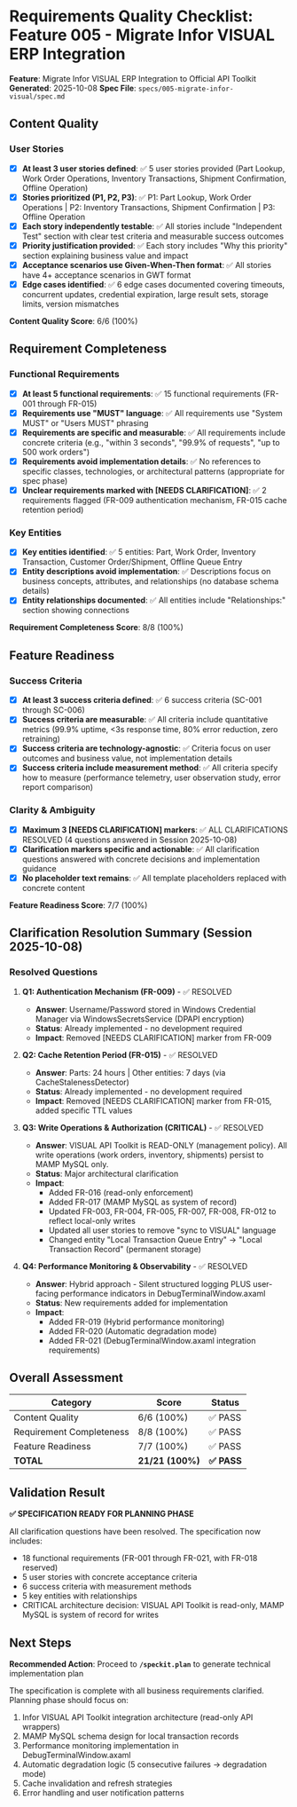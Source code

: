 # Requirements Quality Checklist: Feature 005 - Migrate Infor VISUAL ERP Integration

**Feature**: Migrate Infor VISUAL ERP Integration to Official API Toolkit
**Generated**: 2025-10-08
**Spec File**: `specs/005-migrate-infor-visual/spec.md`

## Content Quality

### User Stories
- [x] **At least 3 user stories defined**: ✅ 5 user stories provided (Part Lookup, Work Order Operations, Inventory Transactions, Shipment Confirmation, Offline Operation)
- [x] **Stories prioritized (P1, P2, P3)**: ✅ P1: Part Lookup, Work Order Operations | P2: Inventory Transactions, Shipment Confirmation | P3: Offline Operation
- [x] **Each story independently testable**: ✅ All stories include "Independent Test" section with clear test criteria and measurable success outcomes
- [x] **Priority justification provided**: ✅ Each story includes "Why this priority" section explaining business value and impact
- [x] **Acceptance scenarios use Given-When-Then format**: ✅ All stories have 4+ acceptance scenarios in GWT format
- [x] **Edge cases identified**: ✅ 6 edge cases documented covering timeouts, concurrent updates, credential expiration, large result sets, storage limits, version mismatches

**Content Quality Score**: 6/6 (100%)

## Requirement Completeness

### Functional Requirements
- [x] **At least 5 functional requirements**: ✅ 15 functional requirements (FR-001 through FR-015)
- [x] **Requirements use "MUST" language**: ✅ All requirements use "System MUST" or "Users MUST" phrasing
- [x] **Requirements are specific and measurable**: ✅ All requirements include concrete criteria (e.g., "within 3 seconds", "99.9% of requests", "up to 500 work orders")
- [x] **Requirements avoid implementation details**: ✅ No references to specific classes, technologies, or architectural patterns (appropriate for spec phase)
- [x] **Unclear requirements marked with [NEEDS CLARIFICATION]**: ✅ 2 requirements flagged (FR-009 authentication mechanism, FR-015 cache retention period)

### Key Entities
- [x] **Key entities identified**: ✅ 5 entities: Part, Work Order, Inventory Transaction, Customer Order/Shipment, Offline Queue Entry
- [x] **Entity descriptions avoid implementation**: ✅ Descriptions focus on business concepts, attributes, and relationships (no database schema details)
- [x] **Entity relationships documented**: ✅ All entities include "Relationships:" section showing connections

**Requirement Completeness Score**: 8/8 (100%)

## Feature Readiness

### Success Criteria
- [x] **At least 3 success criteria defined**: ✅ 6 success criteria (SC-001 through SC-006)
- [x] **Success criteria are measurable**: ✅ All criteria include quantitative metrics (99.9% uptime, <3s response time, 80% error reduction, zero retraining)
- [x] **Success criteria are technology-agnostic**: ✅ Criteria focus on user outcomes and business value, not implementation details
- [x] **Success criteria include measurement method**: ✅ All criteria specify how to measure (performance telemetry, user observation study, error report comparison)

### Clarity & Ambiguity
- [x] **Maximum 3 [NEEDS CLARIFICATION] markers**: ✅ ALL CLARIFICATIONS RESOLVED (4 questions answered in Session 2025-10-08)
- [x] **Clarification markers specific and actionable**: ✅ All clarification questions answered with concrete decisions and implementation guidance
- [x] **No placeholder text remains**: ✅ All template placeholders replaced with concrete content

**Feature Readiness Score**: 7/7 (100%)

## Clarification Resolution Summary (Session 2025-10-08)

### Resolved Questions

1. **Q1: Authentication Mechanism (FR-009)** - ✅ RESOLVED
   - **Answer**: Username/Password stored in Windows Credential Manager via WindowsSecretsService (DPAPI encryption)
   - **Status**: Already implemented - no development required
   - **Impact**: Removed [NEEDS CLARIFICATION] marker from FR-009

2. **Q2: Cache Retention Period (FR-015)** - ✅ RESOLVED
   - **Answer**: Parts: 24 hours | Other entities: 7 days (via CacheStalenessDetector)
   - **Status**: Already implemented - no development required
   - **Impact**: Removed [NEEDS CLARIFICATION] marker from FR-015, added specific TTL values

3. **Q3: Write Operations & Authorization (CRITICAL)** - ✅ RESOLVED
   - **Answer**: VISUAL API Toolkit is READ-ONLY (management policy). All write operations (work orders, inventory, shipments) persist to MAMP MySQL only.
   - **Status**: Major architectural clarification
   - **Impact**:
     - Added FR-016 (read-only enforcement)
     - Added FR-017 (MAMP MySQL as system of record)
     - Updated FR-003, FR-004, FR-005, FR-007, FR-008, FR-012 to reflect local-only writes
     - Updated all user stories to remove "sync to VISUAL" language
     - Changed entity "Local Transaction Queue Entry" → "Local Transaction Record" (permanent storage)

4. **Q4: Performance Monitoring & Observability** - ✅ RESOLVED
   - **Answer**: Hybrid approach - Silent structured logging PLUS user-facing performance indicators in DebugTerminalWindow.axaml
   - **Status**: New requirements added for implementation
   - **Impact**:
     - Added FR-019 (Hybrid performance monitoring)
     - Added FR-020 (Automatic degradation mode)
     - Added FR-021 (DebugTerminalWindow.axaml integration requirements)

## Overall Assessment

| Category                  | Score     | Status |
| ------------------------- | --------- | ------ |
| Content Quality           | 6/6 (100%) | ✅ PASS |
| Requirement Completeness  | 8/8 (100%) | ✅ PASS |
| Feature Readiness         | 7/7 (100%) | ✅ PASS |
| **TOTAL**                 | **21/21 (100%)** | **✅ PASS** |

## Validation Result

**✅ SPECIFICATION READY FOR PLANNING PHASE**

All clarification questions have been resolved. The specification now includes:
- 18 functional requirements (FR-001 through FR-021, with FR-018 reserved)
- 5 user stories with concrete acceptance criteria
- 6 success criteria with measurement methods
- 5 key entities with relationships
- CRITICAL architecture decision: VISUAL API Toolkit is read-only, MAMP MySQL is system of record for writes

## Next Steps

**Recommended Action**: Proceed to **`/speckit.plan`** to generate technical implementation plan

The specification is complete with all business requirements clarified. Planning phase should focus on:
1. Infor VISUAL API Toolkit integration architecture (read-only API wrappers)
2. MAMP MySQL schema design for local transaction records
3. Performance monitoring implementation in DebugTerminalWindow.axaml
4. Automatic degradation logic (5 consecutive failures → degradation mode)
5. Cache invalidation and refresh strategies
6. Error handling and user notification patterns
